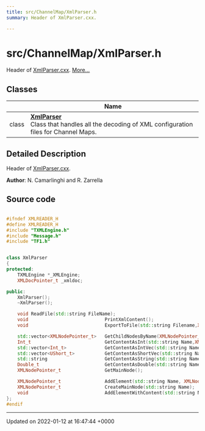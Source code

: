 ```yaml
---
title: src/ChannelMap/XmlParser.h
summary: Header of XmlParser.cxx. 

---
```


# src/ChannelMap/XmlParser.h

Header of [XmlParser.cxx](/Files/XmlParser_8cxx.md#file-xmlparser.cxx).  [More...](#detailed-description)

## Classes

|                | Name           |
| -------------- | -------------- |
| class | **[XmlParser](/Classes/classXmlParser.md)** <br>Class that handles all the decoding of XML configuration files for Channel Maps.  |

## Detailed Description

Header of [XmlParser.cxx](/Files/XmlParser_8cxx.md#file-xmlparser.cxx). 

**Author**: N. Camarlinghi and R. Zarrella 



## Source code

```cpp

#ifndef XMLREADER_H
#define XMLREADER_H
#include "TXMLEngine.h"
#include "Message.h"
#include "TF1.h"


class XmlParser
{
protected:
    TXMLEngine *_XMLEngine;     
    XMLDocPointer_t _xmldoc;    

public:
    XmlParser();
    ~XmlParser();

    void ReadFile(std::string FileName);
    void                            PrintXmlContent();
    void                            ExportToFile(std::string Filename,XMLDocPointer_t mainnode);

    std::vector<XMLNodePointer_t>   GetChildNodesByName(XMLNodePointer_t StartingNode, std::string NodeName);
    Int_t                           GetContentAsInt(std::string Name,XMLNodePointer_t Node);
    std::vector<Int_t>              GetContentAsIntVec(std::string Name,XMLNodePointer_t Node);
    std::vector<UShort_t>           GetContentAsShortVec(std::string Name,XMLNodePointer_t Node);
    std::string                     GetContentAsString(std::string Name,XMLNodePointer_t Node);
    Double_t                        GetContentAsDouble(std::string Name,XMLNodePointer_t Node);
    XMLNodePointer_t                GetMainNode();

    XMLNodePointer_t                AddElement(std::string Name, XMLNodePointer_t ParentNode);
    XMLNodePointer_t                CreateMainNode(std::string Name);
    void                            AddElementWithContent(std::string Name, XMLNodePointer_t ParentNode, std::string Value);
};
#endif
```


-------------------------------

Updated on 2022-01-12 at 16:47:44 +0000
